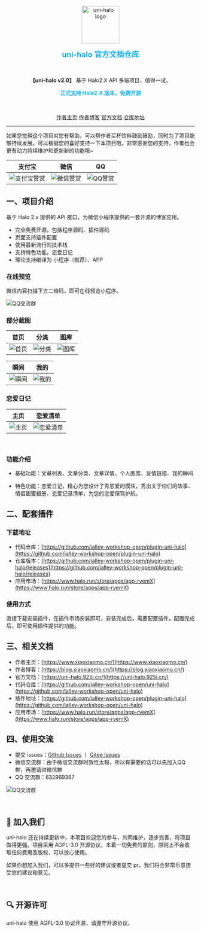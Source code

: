 <p align="center">
    <a href="https://uni-halo.925i.cn" target="_blank" rel="noopener noreferrer">
        <img width="100" src="https://uni-halo.925i.cn/logo.png" alt="uni-halo logo" />
    </a>
</p>

<p align="center"><b style="font-size: 20px;color: #10B5FB">uni-halo 官方文档仓库</b></p>
<br />
<p align="center"><b>【uni-halo v2.0】</b> 基于 Halo2.X API 多端项目，值得一试。</p>
<p align="center"><b style="font-size: 14px;color: #10B5FB">正式支持 Halo2.X 版本，免费开源</b></p>


<br />
<p align="center">
	<a href="https://www.xiaoxiaomo.cn">作者主页</a>
	<a href="https://blog.xiaoxiaomo.cn">作者博客</a>
	<a href="https://uni-halo.925i.cn">官方文档</a>
	<a href="https://github.com/ialley-workshop-open/uni-halo">仓库地址</a>
</p>

---

如果您觉得这个项目对您有帮助，可以帮作者买杯饮料鼓励鼓励，同时为了项目能够持续发展，可以根据您的喜好支持一下本项目哦，非常感谢您的支持，作者也会更有动力持续维护和更新新的功能哦~

|                支付宝												                 |                微信												                 |                QQ												                 |
|:----------------------------------------------:|:---------------------------------------------:|:---------------------------------------------:|
| ![支付宝赞赏](https://blog.xiaoxiaomo.cn/upload/zf_zfb_skm.png) | ![微信赞赏](https://blog.xiaoxiaomo.cn/upload/zf_wx_zsm.png)	 | ![QQ赞赏](https://blog.xiaoxiaomo.cn/upload/zf_qq_skm.png)	 |


## 一、项目介绍

基于 Halo 2.x 提供的 API 接口，为微信小程序提供的一套开源的博客应用。

- 完全免费开源，包括程序源码、插件源码
- 页面支持插件配置
- 使用最新流行的技术栈
- 支持特色功能，恋爱日记
- 理论支持编译为 小程序（推荐）、APP


### 在线预览

微信内容扫描下方二维码，即可在线预览小程序。

![QQ交流群](https://blog.xiaoxiaomo.cn/upload/xiaochengxu.gif)


### 部分截图

|首页|分类|图库|
|:--:|:--:|:--:|
|![首页](https://blog.xiaoxiaomo.cn/upload/39789CF4434C9CD6A6289D7209AF6EEF.jpg)|![分类](https://blog.xiaoxiaomo.cn/upload/19CB6B66F40200045B6F572A9C28C5E8.jpg)|![图库](https://blog.xiaoxiaomo.cn/upload/464F22FDB216CE802653A5F03BE34351.jpg)|

|瞬间|我的|
|:--:|:--:|
|![瞬间](https://blog.xiaoxiaomo.cn/upload/41EE8ADBFAE709A483A6E5F814C6A6E4.jpg)|![我的](https://blog.xiaoxiaomo.cn/upload/9AEFE8DA4671A3C7F20F76FF3F9D15C9.jpg)|


### 恋爱日记

|主页|恋爱清单|
|:--:|:--:|
|![主页](https://uni-halo.925i.cn/assets/love_001.6bf8b4e9.jpg)|![恋爱清单](https://uni-halo.925i.cn/assets/love_002.a08bd8d6.jpg)|
<br/>


### 功能介绍

- 基础功能：文章列表、文章分类、文章详情、个人图库、友情链接、我的瞬间

- 特色功能：恋爱日记，精心为您设计了秀恩爱的模块，秀出关于你们的故事、情侣甜蜜相册、恋爱记录清单，为您的恋爱保驾护航。


## 二、配套插件

### 下载地址
- 代码仓库：[https://github.com/ialley-workshop-open/plugin-uni-halo](https://github.com/ialley-workshop-open/plugin-uni-halo)
- 仓库版本：[https://github.com/ialley-workshop-open/plugin-uni-halo/releases](https://github.com/ialley-workshop-open/plugin-uni-halo/releases)
- 应用市场：[https://www.halo.run/store/apps/app-ryemX](https://www.halo.run/store/apps/app-ryemX)

### 使用方式

直接下载安装插件，在插件市场安装即可，安装完成后，需要配置插件，配置完成后，即可使用插件提供的功能。


## 三、相关文档

- 作者主页：[https://www.xiaoxiaomo.cn/](https://www.xiaoxiaomo.cn/)
- 作者博客：[https://blog.xiaoxiaomo.cn/](https://blog.xiaoxiaomo.cn/)
- 官方文档：[https://uni-halo.925i.cn/](https://uni-halo.925i.cn/)
- 代码仓库：[https://github.com/ialley-workshop-open/uni-halo](https://github.com/ialley-workshop-open/uni-halo)
- 插件地址：[https://github.com/ialley-workshop-open/plugin-uni-halo](https://github.com/ialley-workshop-open/uni-halo)
- 应用市场：[https://www.halo.run/store/apps/app-ryemX](https://www.halo.run/store/apps/app-ryemX)


## 四、使用交流

- 提交 issues：[Github Issues](https://github.com/ialley-workshop-open/uni-halo/issues)
	丨 [Gitee Issues](https://gitee.com/ialley-workshop-open/uni-halo/issues)
- 微信交流群：由于微信交流群时效性太短，所以有需要的话可以先加入QQ群，再邀请进微信群
- QQ 交流群：632969367

![QQ交流群](https://blog.xiaoxiaomo.cn/upload/qun.png)

<br/>

## 🎉 加入我们

uni-halo 还在持续更新中，本项目欢迎您的参与，共同维护，逐步完善，将项目做得更强。项目采用 AGPL-3.0 开源协议，本着一切免费的原则，原则上不会收取任何费用及版权，可以放心使用。

如果你想加入我们，可以多提供一些好的建议或者提交 pr，我们将会非常乐意接受您的建议和意见。

<br/>

## 🔍 开源许可

uni-halo 使用 AGPL-3.0 协议开源，请遵守开源协议。
